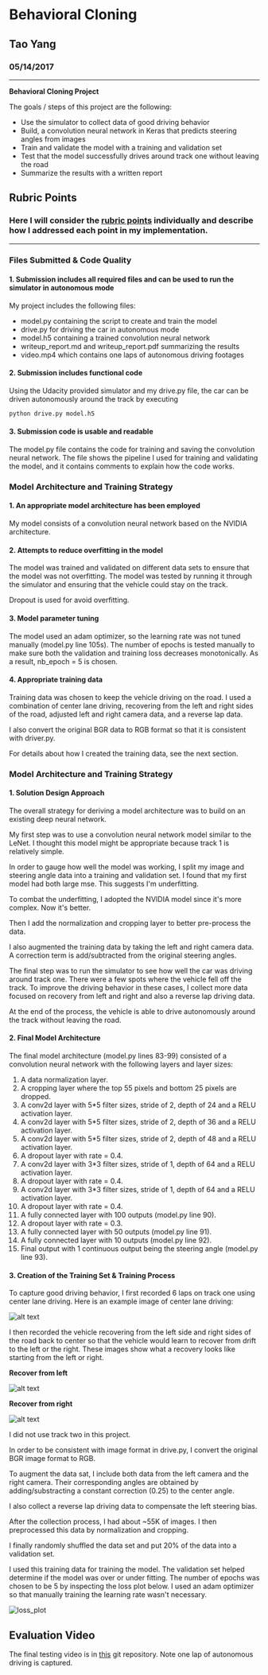 
# **Behavioral Cloning** 

## Tao Yang

### 05/14/2017

---

**Behavioral Cloning Project**

The goals / steps of this project are the following:
* Use the simulator to collect data of good driving behavior
* Build, a convolution neural network in Keras that predicts steering angles from images
* Train and validate the model with a training and validation set
* Test that the model successfully drives around track one without leaving the road
* Summarize the results with a written report


[//]: # (Image References)

[image1]: ./examples/placeholder.png "Model Visualization"
[image2]: ./examples/center_lane_driving.jpg "center lane driving"
[image3]: ./examples/recover_from_left.jpg "Recovery from left"
[image4]: ./examples/recover_from_right.jpg "Recovery from right"
[image6]: ./examples/loss_plot.png "loss plot as a function of epochs"
[image7]: ./examples/placeholder_small.png "Flipped Image"

## Rubric Points
### Here I will consider the [rubric points](https://review.udacity.com/#!/rubrics/432/view) individually and describe how I addressed each point in my implementation.  

---
### Files Submitted & Code Quality

#### 1. Submission includes all required files and can be used to run the simulator in autonomous mode

My project includes the following files:
* model.py containing the script to create and train the model
* drive.py for driving the car in autonomous mode
* model.h5 containing a trained convolution neural network 
* writeup_report.md and writeup_report.pdf summarizing the results
* video.mp4 which contains one laps of autonomous driving footages

#### 2. Submission includes functional code
Using the Udacity provided simulator and my drive.py file, the car can be driven autonomously around the track by executing 
```sh
python drive.py model.h5
```

#### 3. Submission code is usable and readable

The model.py file contains the code for training and saving the convolution neural network. The file shows the pipeline I used for training and validating the model, and it contains comments to explain how the code works.

### Model Architecture and Training Strategy

#### 1. An appropriate model architecture has been employed

My model consists of a convolution neural network based on the NVIDIA architecture. 

#### 2. Attempts to reduce overfitting in the model

The model was trained and validated on different data sets to ensure that the model was not overfitting. The model was tested by running it through the simulator and ensuring that the vehicle could stay on the track.

Dropout is used for avoid overfitting.

#### 3. Model parameter tuning

The model used an adam optimizer, so the learning rate was not tuned manually (model.py line 105s).
The number of epochs is tested manually to make sure both the validation and training loss decreases monotonically. As a result, nb_epoch = 5 is chosen. 

#### 4. Appropriate training data

Training data was chosen to keep the vehicle driving on the road. I used a combination of center lane driving, recovering from the left and right sides of the road, adjusted left and right camera data, and a reverse lap data.

I also convert the original BGR data to RGB format so that it is consistent with driver.py.

For details about how I created the training data, see the next section. 

### Model Architecture and Training Strategy

#### 1. Solution Design Approach

The overall strategy for deriving a model architecture was to build on an existing deep neural network.

My first step was to use a convolution neural network model similar to the LeNet. I thought this model might be appropriate because track 1 is relatively simple.

In order to gauge how well the model was working, I split my image and steering angle data into a training and validation set. I found that my first model had both large mse. This suggests I'm underfitting.

To combat the underfitting, I adopted the NVIDIA model since it's more complex. Now it's better.

Then I add the normalization and cropping layer to better pre-process the data.

I also augmented the training data by taking the left and right camera data. A correction term is add/subtracted from the original steering angles. 

The final step was to run the simulator to see how well the car was driving around track one. There were a few spots where the vehicle fell off the track. To improve the driving behavior in these cases, I collect more data focused on recovery from left and right and also a reverse lap driving data.

At the end of the process, the vehicle is able to drive autonomously around the track without leaving the road.

#### 2. Final Model Architecture

The final model architecture (model.py lines 83-99) consisted of a convolution neural network with the following layers and layer sizes:

1. A data normalization layer.
2. A cropping layer where the top 55 pixels and bottom 25 pixels are dropped.
3. A conv2d layer with 5*5 filter sizes, stride of 2, depth of 24 and a RELU activation layer.
4. A conv2d layer with 5*5 filter sizes, stride of 2, depth of 36 and a RELU activation layer.
5. A conv2d layer with 5*5 filter sizes, stride of 2, depth of 48 and a RELU activation layer.
6. A dropout layer with rate = 0.4.
7. A conv2d layer with 3*3 filter sizes, stride of 1, depth of 64 and a RELU activation layer.
8. A dropout layer with rate = 0.4.
9. A conv2d layer with 3*3 filter sizes, stride of 1, depth of 64 and a RELU activation layer.
10. A dropout layer with rate = 0.4.
11. A fully connected layer with 100 outputs (model.py line 90).
12. A dropout layer with rate = 0.3.
13. A fully connected layer with 50 outputs (model.py line 91).
14. A fully connected layer with 10 outputs (model.py line 92).
15. Final output with 1 continuous output being the steering angle (model.py line 93).


#### 3. Creation of the Training Set & Training Process

To capture good driving behavior, I first recorded 6 laps on track one using center lane driving. Here is an example image of center lane driving:

![alt text][image2]

I then recorded the vehicle recovering from the left side and right sides of the road back to center so that the vehicle would learn to recover from drift to the left or the right. These images show what a recovery looks like starting from the left or right.

**Recover from left**

![alt text][image3]

**Recover from right**

![alt text][image4]


I did not use track two in this project.

In order to be consistent with image format in drive.py, I convert the original BGR image format to RGB.

To augment the data sat, I include both data from the left camera and the right camera. Their corresponding angles are obtained by adding/substracting a constant correction (0.25) to the center angle.

I also collect a reverse lap driving data to compensate the left steering bias.

After the collection process, I had about ~55K of images. I then preprocessed this data by normalization and cropping.

I finally randomly shuffled the data set and put 20% of the data into a validation set. 

I used this training data for training the model. The validation set helped determine if the model was over or under fitting. The number of epochs was  chosen to be 5 by inspecting the loss plot below. I used an adam optimizer so that manually training the learning rate wasn't necessary.

![loss_plot][image6]

## Evaluation Video

The final testing video is in [this](https://github.com/taoyang1/CarND-Behavioral-Cloning-P3) git repository. Note one lap of autonomous driving is captured.


```python

```
